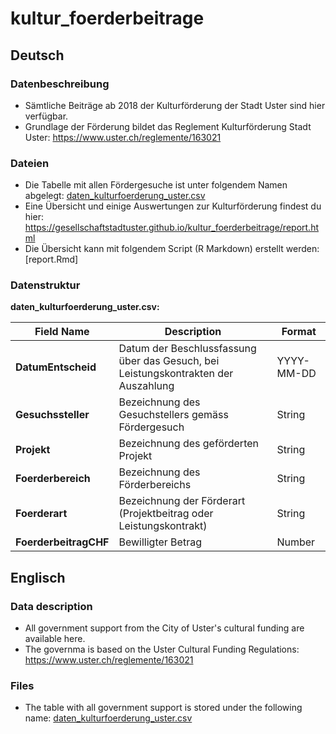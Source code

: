 # kultur_foerderbeitrage

## Deutsch
### Datenbeschreibung
* Sämtliche Beiträge ab 2018 der Kulturförderung der Stadt Uster sind hier verfügbar.
* Grundlage der Förderung bildet das Reglement Kulturförderung Stadt Uster: https://www.uster.ch/reglemente/163021

### Dateien
* Die Tabelle mit allen Fördergesuche ist unter folgendem Namen abgelegt: [daten_kulturfoerderung_uster.csv](https://github.com/GesellschaftStadtUster/kultur_foerderbeitrage/blob/main/daten_kulturfoerderung_uster.csv)
* Eine Übersicht und einige Auswertungen zur Kulturförderung findest du hier: https://gesellschaftstadtuster.github.io/kultur_foerderbeitrage/report.html
* Die Übersicht kann mit folgendem Script (R Markdown) erstellt werden: [report.Rmd]

### Datenstruktur

**daten_kulturfoerderung_uster.csv:**

| **Field Name**        | **Description**                                | **Format**     |
|---------------------|--------------------------------------------|------------|
| **DatumEntscheid**              | Datum der Beschlussfassung über das Gesuch, bei Leistungskontrakten der Auszahlung | YYYY-MM-DD |
| **Gesuchssteller**              | Bezeichnung des Gesuchstellers gemäss Fördergesuch | String |
| **Projekt** | Bezeichnung des geförderten Projekt | String |
| **Foerderbereich**     | Bezeichnung des Förderbereichs | String |
| **Foerderart**       | Bezeichnung der Förderart (Projektbeitrag oder Leistungskontrakt) | String |
| **FoerderbeitragCHF**       | Bewilligter Betrag  | Number |

## Englisch

### Data description
* All government support from the City of Uster's cultural funding are available here.
* The governma is based on the Uster Cultural Funding Regulations: https://www.uster.ch/reglemente/163021

### Files
* The table with all government support is stored under the following name: [daten_kulturfoerderung_uster.csv](https://github.com/GesellschaftStadtUster/kultur_foerderbeitrage/blob/main/daten_kulturfoerderung_uster.csv)
